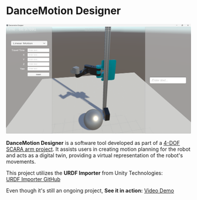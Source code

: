 # DanceMotion Designer

![DanceMotion Designer](Picture/picture_1.png)

**DanceMotion Designer** is a software tool developed as part of a  [4-DOF SCARA arm project](https://github.com/tzf230201/scara_arm). It assists users in creating motion planning for the robot and acts as a digital twin, providing a virtual representation of the robot's movements.  

This project utilizes the **URDF Importer** from Unity Technologies:  
[URDF Importer GitHub](https://github.com/Unity-Technologies/URDF-Importer)

Even though it's still an ongoing project, **See it in action:** [Video Demo](https://drive.google.com/file/d/1-XAz4PoQ7R4TTsYWVqks0WnSb4THLKnb/view?usp=sharing)
